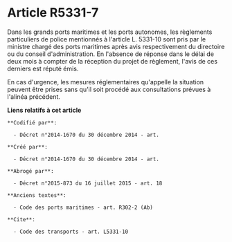 # Article R5331-7

Dans les grands ports maritimes et les ports autonomes, les règlements particuliers de police mentionnés à l'article L.
5331-10 sont pris par le ministre chargé des ports maritimes après avis respectivement du directoire ou du conseil
d'administration. En l'absence de réponse dans le délai de deux mois à compter de la réception du projet de règlement, l'avis
de ces derniers est réputé émis. 

En cas d'urgence, les mesures réglementaires qu'appelle la situation peuvent être prises sans qu'il soit procédé aux
consultations prévues à l'alinéa précédent.

**Liens relatifs à cet article**

	**Codifié par**:

	  - Décret n°2014-1670 du 30 décembre 2014 - art.

	**Créé par**:

	  - Décret n°2014-1670 du 30 décembre 2014 - art.

	**Abrogé par**:

	  - Décret n°2015-873 du 16 juillet 2015 - art. 18

	**Anciens textes**:

	  - Code des ports maritimes - art. R302-2 (Ab)

	**Cite**:

	  - Code des transports - art. L5331-10
